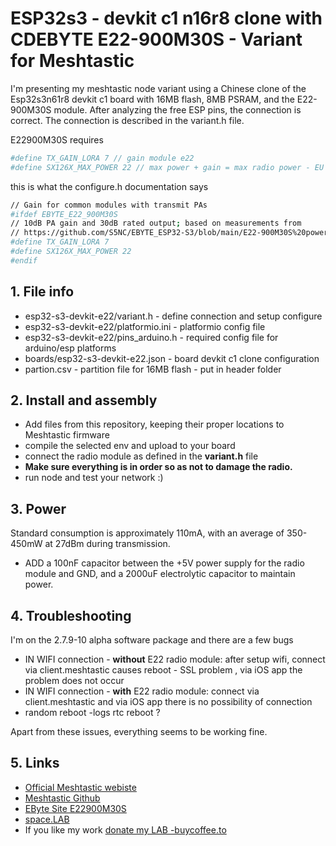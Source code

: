 # ESP32s3 - devkit c1 n16r8 clone with CDEBYTE E22-900M30S - Variant for Meshtastic
I'm presenting my meshtastic node variant using a Chinese clone of the Esp32s3n61r8 devkit c1 board with 16MB flash, 8MB PSRAM, and the E22-900M30S module. After analyzing the free ESP pins, the connection is correct. The connection is described in the variant.h file.

E22900M30S requires

```bash
#define TX_GAIN_LORA 7 // gain module e22
#define SX126X_MAX_POWER 22 // max power + gain = max radio power - EU 27db
```
this is what the configure.h documentation says
```bash
// Gain for common modules with transmit PAs
#ifdef EBYTE_E22_900M30S
// 10dB PA gain and 30dB rated output; based on measurements from
// https://github.com/S5NC/EBYTE_ESP32-S3/blob/main/E22-900M30S%20power%20output%20testing.txt
#define TX_GAIN_LORA 7
#define SX126X_MAX_POWER 22
#endif
```


## 1. File info
- esp32-s3-devkit-e22/variant.h - define connection and setup configure
- esp32-s3-devkit-e22/platformio.ini - platformio config file
- esp32-s3-devkit-e22/pins_arduino.h - required config file for arduino/esp platforms
- boards/esp32-s3-devkit-e22.json - board devkit c1 clone configuration
- partion.csv - partition file for 16MB flash - put in header folder

## 2. Install and assembly
- Add files from this repository, keeping their proper locations to Meshtastic firmware
- compile the selected env and upload to your board
- connect the radio module as defined in the **variant.h** file
- **Make sure everything is in order so as not to damage the radio.**
- run node and test your network :)

## 3. Power
Standard consumption is approximately 110mA, with an average of 350-450mW at 27dBm during transmission.

- ADD a 100nF capacitor between the +5V power supply for the radio module and GND, and a 2000uF electrolytic capacitor to maintain power.

## 4. Troubleshooting
I'm on the 2.7.9-10 alpha software package and there are a few bugs
- IN WIFI connection - **without** E22 radio module: after setup wifi, connect via client.meshtastic causes reboot - SSL problem , via iOS app the problem does not occur
- IN WIFI connection - **with** E22 radio module:  connect via client.meshtastic and via iOS app there is no possibility of connection
- random reboot -logs rtc reboot ?

Apart from these issues, everything seems to be working fine.

## 5. Links

 - [Official Meshtastic webiste](meshtastic.org)
 - [Meshtastic Github](https://github.com/meshtastic)
 - [EByte Site E22900M30S](https://www.cdebyte.com/products/E22-900M30S/3)
 - [space.LAB](https://adamko.space/spacelab/)
 - If you like my work [donate my LAB -buycoffee.to](https://buycoffee.to/lab.adamko.space)